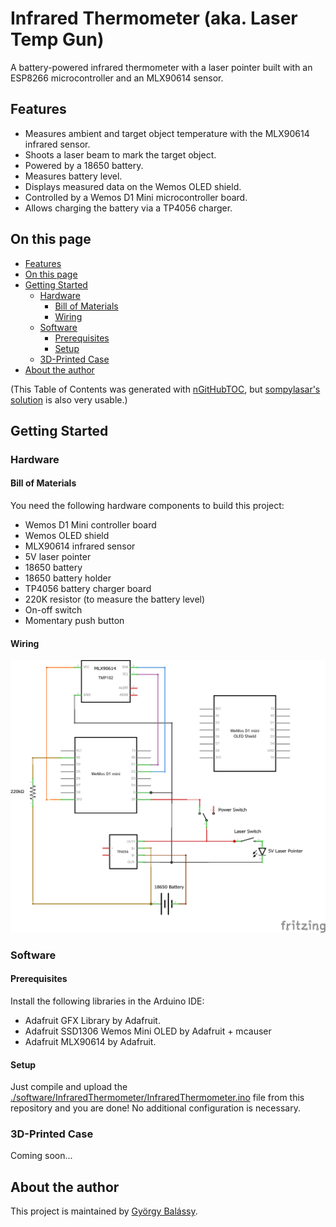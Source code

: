 # Infrared Thermometer (aka. Laser Temp Gun)

A battery-powered infrared thermometer with a laser pointer built with an ESP8266 microcontroller and an MLX90614 sensor.


## Features

- Measures ambient and target object temperature with the MLX90614 infrared sensor.
- Shoots a laser beam to mark the target object.
- Powered by a 18650 battery.
- Measures battery level.
- Displays measured data on the Wemos OLED shield.
- Controlled by a Wemos D1 Mini microcontroller board.
- Allows charging the battery via a TP4056 charger.


## On this page

- [Features](#features)
- [On this page](#on-this-page)
- [Getting Started](#getting-started)
  - [Hardware](#hardware)
    - [Bill of Materials](#bill-of-materials)
    - [Wiring](#wiring)
  - [Software](#software)
    - [Prerequisites](#prerequisites)
    - [Setup](#setup)
  - [3D-Printed Case](#3d-printed-case)
- [About the author](#about-the-author)


(This Table of Contents was generated with [nGitHubTOC](https://imthenachoman.github.io/nGitHubTOC/), but [sompylasar's solution](https://github.com/isaacs/github/issues/215#issuecomment-456598835) is also very usable.)


## Getting Started

### Hardware

#### Bill of Materials

You need the following hardware components to build this project:
- Wemos D1 Mini controller board
- Wemos OLED shield
- MLX90614 infrared sensor
- 5V laser pointer
- 18650 battery
- 18650 battery holder
- TP4056 battery charger board
- 220K resistor (to measure the battery level)
- On-off switch
- Momentary push button

#### Wiring

![](./hardware/Infrared-Thermometer-schematic.png)

### Software

#### Prerequisites

Install the following libraries in the Arduino IDE:
- Adafruit GFX Library by Adafruit.
- Adafruit SSD1306 Wemos Mini OLED by Adafruit + mcauser
- Adafruit MLX90614 by Adafruit.

#### Setup

Just compile and upload the [./software/InfraredThermometer/InfraredThermometer.ino](./software/InfraredThermometer/InfraredThermometer.ino) file from this repository and you are done! No additional configuration is necessary.

### 3D-Printed Case

Coming soon...


## About the author

This project is maintained by [György Balássy](https://linkedin.com/in/balassy).